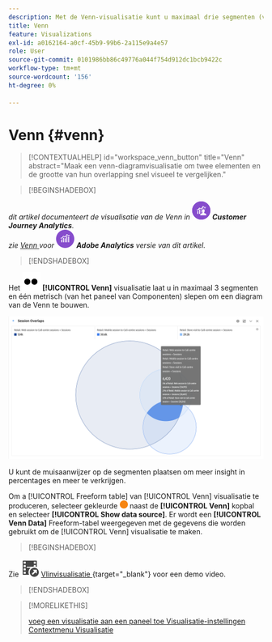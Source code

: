 ```yaml
---
description: Met de Venn-visualisatie kunt u maximaal drie segmenten (van Componenten) en één metrische waarde slepen om een Venn-diagram te maken.
title: Venn
feature: Visualizations
exl-id: a0162164-a0cf-45b9-99b6-2a115e9a4e57
role: User
source-git-commit: 0101986bb86c49776a044f754d912dc1bcb9422c
workflow-type: tm+mt
source-wordcount: '156'
ht-degree: 0%

---
```


# Venn {#venn}

<!-- markdownlint-disable MD034 -->

>[!CONTEXTUALHELP]
>id="workspace_venn_button"
>title="Venn"
>abstract="Maak een venn-diagramvisualisatie om twee elementen en de grootte van hun overlapping snel visueel te vergelijken."

<!-- markdownlint-enable MD034 -->


>[!BEGINSHADEBOX]

_dit artikel documenteert de visualisatie van de Venn in_ ![ CustomerJourneyAnalytics ](/help/assets/icons/CustomerJourneyAnalytics.svg) _&#x200B;**Customer Journey Analytics**._<br/>_zie [ Venn ](https://experienceleague.adobe.com/nl/docs/analytics/analyze/analysis-workspace/visualizations/venn) voor_ ![ AdobeAnalytics ](/help/assets/icons/AdobeAnalytics.svg) _&#x200B;**Adobe Analytics** versie van dit artikel._

>[!ENDSHADEBOX]


Het ![ Type ](/help/assets/icons/TwoDots.svg) **[!UICONTROL Venn]** visualisatie laat u in maximaal 3 segmenten en één metrisch (van het paneel van Componenten) slepen om een diagram van de Venn te bouwen.

![ Vlinvisualisatie die drie segmenten omvat.](assets/venn.png)

U kunt de muisaanwijzer op de segmenten plaatsen om meer insight in percentages en meer te verkrijgen.

Om a [!UICONTROL Freeform table] van [!UICONTROL Venn] visualisatie te produceren, selecteer gekleurde ![ StatusOrange ](/help/assets/icons/StatusOrange.svg) naast de **[!UICONTROL Venn]** kopbal en selecteer **[!UICONTROL Show data source]**. Er wordt een **[!UICONTROL Venn Data]** Freeform-tabel weergegeven met de gegevens die worden gebruikt om de [!UICONTROL Venn] visualisatie te maken.

<!--
To normalize the Venn diagram (take the size out of it), go select ![Setting](/help/assets/icons/Setting.svg) and select **[!UICONTROL Normalization]**.

![Visualization Settings option for Visualization type: Venn diagram.](assets/normalization.png)

-->


>[!BEGINSHADEBOX]

Zie ![ VideoCheckedOut ](/help/assets/icons/VideoCheckedOut.svg) [ Vlinvisualisatie ](https://video.tv.adobe.com/v/335798/?quality=12&learn=on){target="_blank"} voor een demo video.

>[!ENDSHADEBOX]


>[!MORELIKETHIS]
>
>[ voeg een visualisatie aan een paneel toe ](/help/analysis-workspace/visualizations/freeform-analysis-visualizations.md#add-visualizations-to-a-panel)
>[Visualisatie-instellingen ](/help/analysis-workspace/visualizations/freeform-analysis-visualizations.md#settings)
>[Contextmenu Visualisatie ](/help/analysis-workspace/visualizations/freeform-analysis-visualizations.md#context-menu)
>

